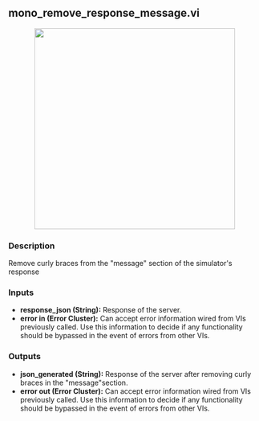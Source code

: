 ## mono_remove_response_message.vi
<p align="center">
<img src="https://github.com/monoDriveIO/client/raw/master/WikiPhotos/LV_client/utilities/mono__remove__response__messagec.png" 
width="400"  />
</p>

### Description 
Remove curly braces from the "message" section of the simulator's response

### Inputs

- **response_json (String):** Response of the server.
- **error in (Error Cluster):** Can accept error information wired from VIs previously called. Use this information to decide if any functionality should be bypassed in the event of errors from other VIs.


### Outputs
 
- **json_generated (String):** Response of the server after removing curly braces in the "message"section.
- **error out (Error Cluster):** Can accept error information wired from VIs previously called. Use this information to decide if any functionality should be bypassed in the event of errors from other VIs.
